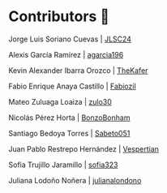 
# Contributors :busts_in_silhouette:

Jorge Luis Soriano Cuevas | [JLSC24](https://github.com/JLSC24)

Alexis García Ramírez | [agarcia196](https://github.com/agarcia196)

Kevin Alexander Ibarra Orozco | [TheKafer](https://github.com/TheKafer)

Fabio Enrique Anaya Castillo | [Fabiozil](https://github.com/Fabiozil)

Mateo Zuluaga Loaiza | [zulo30](https://github.com/zulo30)

Nicolás Pérez Horta	 | [BonzoBonham](https://github.com/BonzoBonham)

Santiago Bedoya Torres	| [Sabeto051](https://github.com/Sabeto051) 

Juan Pablo Restrepo Hernández | [Vespertian](https://github.com/)

Sofia Trujillo Jaramillo | [sofia323](https://github.com/sofia323)

Juliana Lodoño Noñera | [julianalondono](https://github.com/julianalondono)